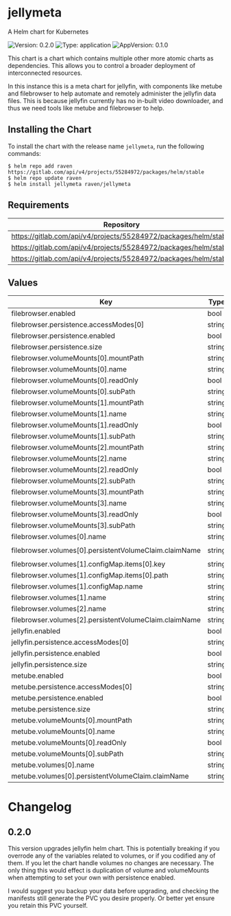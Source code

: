 # jellymeta

A Helm chart for Kubernetes

![Version: 0.2.0](https://img.shields.io/badge/Version-0.2.0-informational?style=flat-square) ![Type: application](https://img.shields.io/badge/Type-application-informational?style=flat-square) ![AppVersion: 0.1.0](https://img.shields.io/badge/AppVersion-0.1.0-informational?style=flat-square)

This chart is a chart which contains multiple other more atomic charts as dependencies.
This allows you to control a broader deployment of interconnected resources.

In this instance this is a meta chart for jellyfin, with components like metube and filebrowser to help automate and remotely administer the jellyfin data files. This is because jellyfin currently has no in-built video downloader, and thus we need tools like metube and filebrowser to help.

## Installing the Chart

To install the chart with the release name `jellymeta`, run the following commands:

```console
$ helm repo add raven https://gitlab.com/api/v4/projects/55284972/packages/helm/stable
$ helm repo update raven
$ helm install jellymeta raven/jellymeta
```

## Requirements

| Repository | Name | Version |
|------------|------|---------|
| https://gitlab.com/api/v4/projects/55284972/packages/helm/stable | filebrowser | 0.1.0 |
| https://gitlab.com/api/v4/projects/55284972/packages/helm/stable | jellyfin | 0.7.0 |
| https://gitlab.com/api/v4/projects/55284972/packages/helm/stable | metube | 0.1.0 |

## Values

| Key | Type | Default | Description |
|-----|------|---------|-------------|
| filebrowser.enabled | bool | `true` |  |
| filebrowser.persistence.accessModes[0] | string | `"ReadWriteOnce"` |  |
| filebrowser.persistence.enabled | bool | `true` |  |
| filebrowser.persistence.size | string | `"8Gi"` |  |
| filebrowser.volumeMounts[0].mountPath | string | `"/database"` |  |
| filebrowser.volumeMounts[0].name | string | `"data"` |  |
| filebrowser.volumeMounts[0].readOnly | bool | `false` |  |
| filebrowser.volumeMounts[0].subPath | string | `"database"` |  |
| filebrowser.volumeMounts[1].mountPath | string | `"/srv"` |  |
| filebrowser.volumeMounts[1].name | string | `"data"` |  |
| filebrowser.volumeMounts[1].readOnly | bool | `false` |  |
| filebrowser.volumeMounts[1].subPath | string | `"files"` |  |
| filebrowser.volumeMounts[2].mountPath | string | `"/.filebrowser.json"` |  |
| filebrowser.volumeMounts[2].name | string | `"config"` |  |
| filebrowser.volumeMounts[2].readOnly | bool | `false` |  |
| filebrowser.volumeMounts[2].subPath | string | `".filebrowser.json"` |  |
| filebrowser.volumeMounts[3].mountPath | string | `"/srv/jellyfin"` |  |
| filebrowser.volumeMounts[3].name | string | `"jellyfin"` |  |
| filebrowser.volumeMounts[3].readOnly | bool | `false` |  |
| filebrowser.volumeMounts[3].subPath | string | `"media"` |  |
| filebrowser.volumes[0].name | string | `"data"` |  |
| filebrowser.volumes[0].persistentVolumeClaim.claimName | string | `"jellymeta-filebrowser"` |  |
| filebrowser.volumes[1].configMap.items[0].key | string | `".filebrowser.json"` |  |
| filebrowser.volumes[1].configMap.items[0].path | string | `".filebrowser.json"` |  |
| filebrowser.volumes[1].configMap.name | string | `"filebrowser"` |  |
| filebrowser.volumes[1].name | string | `"config"` |  |
| filebrowser.volumes[2].name | string | `"jellyfin"` |  |
| filebrowser.volumes[2].persistentVolumeClaim.claimName | string | `"jellymeta-jellyfin"` |  |
| jellyfin.enabled | bool | `true` |  |
| jellyfin.persistence.accessModes[0] | string | `"ReadWriteMany"` |  |
| jellyfin.persistence.enabled | bool | `true` |  |
| jellyfin.persistence.size | string | `"8Gi"` |  |
| metube.enabled | bool | `false` |  |
| metube.persistence.accessModes[0] | string | `"ReadWriteMany"` |  |
| metube.persistence.enabled | bool | `true` |  |
| metube.persistence.size | string | `"8Gi"` |  |
| metube.volumeMounts[0].mountPath | string | `"/downloads"` |  |
| metube.volumeMounts[0].name | string | `"data"` |  |
| metube.volumeMounts[0].readOnly | bool | `false` |  |
| metube.volumeMounts[0].subPath | string | `"downloads"` |  |
| metube.volumes[0].name | string | `"data"` |  |
| metube.volumes[0].persistentVolumeClaim.claimName | string | `"jellymeta-metube"` |  |

# Changelog

## 0.2.0

This version upgrades jellyfin helm chart.
This is potentially breaking if you overrode any of the variables related to volumes, or if you codified any of them.
If you let the chart handle volumes no changes are necessary. The only thing this would effect is duplication of volume and volumeMounts when attempting to set your own with persistence enabled.

I would suggest you backup your data before upgrading, and checking the manifests still generate the PVC you desire properly. Or better yet ensure you retain this PVC yourself.

